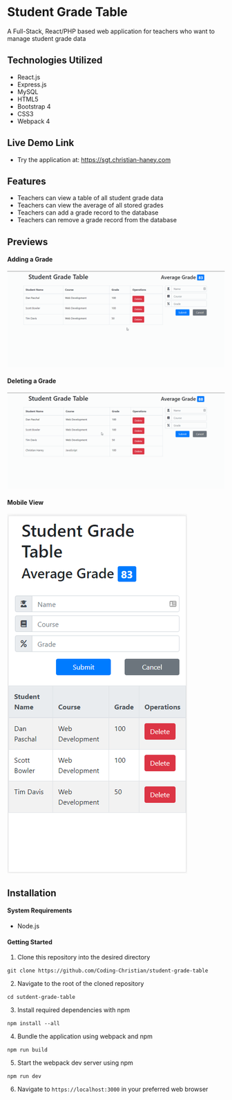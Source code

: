 # Student Grade Table
A Full-Stack, React/PHP based web application for teachers who want to manage student grade data

## Technologies Utilized
- React.js
- Express.js
- MySQL
- HTML5
- Bootstrap 4
- CSS3
- Webpack 4

## Live Demo Link
- Try the application at: https://sgt.christian-haney.com

## Features
- Teachers can view a table of all student grade data
- Teachers can view the average of all stored grades
- Teachers can add a grade record to the database
- Teachers can remove a grade record from the database

## Previews
#### Adding a Grade
![Adding a Grade](features/adding-a-grade.gif)
#### Deleting a Grade
![Deleting a Grade](features/deleting-a-grade.gif)
#### Mobile View
![Mobile View](features/mobile-view.png)

## Installation
#### System Requirements
- Node.js

#### Getting Started
1. Clone this repository into the desired directory
```
git clone https://github.com/Coding-Christian/student-grade-table
```
2. Navigate to the root of the cloned repository
```
cd sutdent-grade-table
```
3. Install required dependencies with npm
```
npm install --all
```
4. Bundle the application using webpack and npm
```
npm run build
```
5. Start the webpack dev server using npm
```
npm run dev
```
6. Navigate to `https://localhost:3000` in your preferred web browser
